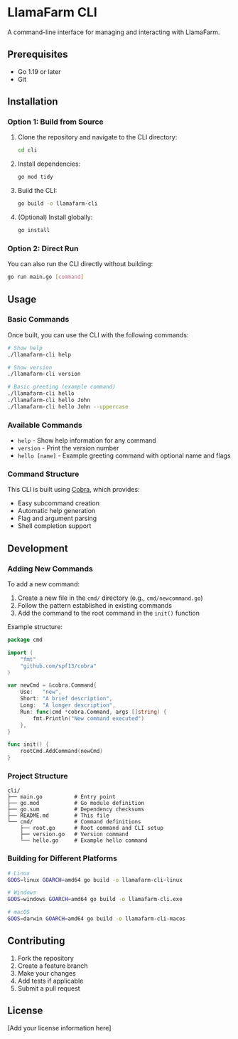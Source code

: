 # LlamaFarm CLI

A command-line interface for managing and interacting with LlamaFarm.

## Prerequisites

- Go 1.19 or later
- Git

## Installation

### Option 1: Build from Source

1. Clone the repository and navigate to the CLI directory:
   ```bash
   cd cli
   ```

2. Install dependencies:
   ```bash
   go mod tidy
   ```

3. Build the CLI:
   ```bash
   go build -o llamafarm-cli
   ```

4. (Optional) Install globally:
   ```bash
   go install
   ```

### Option 2: Direct Run

You can also run the CLI directly without building:
```bash
go run main.go [command]
```

## Usage

### Basic Commands

Once built, you can use the CLI with the following commands:

```bash
# Show help
./llamafarm-cli help

# Show version
./llamafarm-cli version

# Basic greeting (example command)
./llamafarm-cli hello
./llamafarm-cli hello John
./llamafarm-cli hello John --uppercase
```

### Available Commands

- `help` - Show help information for any command
- `version` - Print the version number
- `hello [name]` - Example greeting command with optional name and flags

### Command Structure

This CLI is built using [Cobra](https://github.com/spf13/cobra), which provides:

- Easy subcommand creation
- Automatic help generation
- Flag and argument parsing
- Shell completion support

## Development

### Adding New Commands

To add a new command:

1. Create a new file in the `cmd/` directory (e.g., `cmd/newcommand.go`)
2. Follow the pattern established in existing commands
3. Add the command to the root command in the `init()` function

Example structure:
```go
package cmd

import (
    "fmt"
    "github.com/spf13/cobra"
)

var newCmd = &cobra.Command{
    Use:   "new",
    Short: "A brief description",
    Long:  "A longer description",
    Run: func(cmd *cobra.Command, args []string) {
        fmt.Println("New command executed")
    },
}

func init() {
    rootCmd.AddCommand(newCmd)
}
```

### Project Structure

```
cli/
├── main.go          # Entry point
├── go.mod           # Go module definition
├── go.sum           # Dependency checksums
├── README.md        # This file
└── cmd/             # Command definitions
    ├── root.go      # Root command and CLI setup
    ├── version.go   # Version command
    └── hello.go     # Example hello command
```

### Building for Different Platforms

```bash
# Linux
GOOS=linux GOARCH=amd64 go build -o llamafarm-cli-linux

# Windows
GOOS=windows GOARCH=amd64 go build -o llamafarm-cli.exe

# macOS
GOOS=darwin GOARCH=amd64 go build -o llamafarm-cli-macos
```

## Contributing

1. Fork the repository
2. Create a feature branch
3. Make your changes
4. Add tests if applicable
5. Submit a pull request

## License

[Add your license information here]